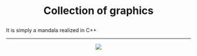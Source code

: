 # <p align=center> Collection of graphics </p>

It is simply a mandala realized in C++

----------------------------------

<p align="center">
  <img src="https://github.com/Booh-rm" />
</p>